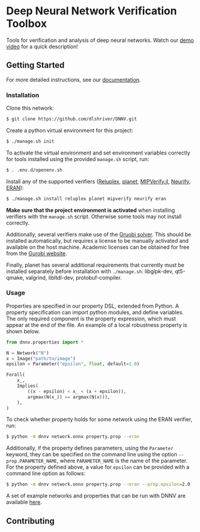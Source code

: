 # Deep Neural Network Verification Toolbox

Tools for verification and analysis of deep neural networks. 
Watch our [demo video](https://youtu.be/M5G_OWfCF2o) for a quick description!

## Getting Started

For more detailed instructions, see our [documentation](https://dnnv.readthedocs.io/en/latest/).

### Installation

Clone this network:

```bash
$ git clone https://github.com/dlshriver/DNNV.git
```

Create a python virtual environment for this project:

```bash
$ ./manage.sh init
```

To activate the virtual environment and set environment variables correctly for tools installed using the provided `manage.sh` script, run:

```bash
$ . .env.d/openenv.sh
```

Install any of the supported verifiers ([Reluplex](https://github.com/guykatzz/ReluplexCav2017), [planet](https://github.com/progirep/planet), [MIPVerify.jl](https://github.com/vtjeng/MIPVerify.jl), [Neurify](https://github.com/tcwangshiqi-columbia/Neurify), [ERAN](https://github.com/eth-sri/eran)):

```bash
$ ./manage.sh install reluplex planet mipverify neurify eran
```

**Make sure that the project environment is activated** when installing verifiers with the `manage.sh` script. Otherwise some tools may not install correctly.

Additionally, several verifiers make use of the [Gruobi solver](https://www.gurobi.com/). This should be installed automatically, but requires a license to be manually activated and available on the host machine. Academic licenses can be obtained for free from the [Gurobi website](https://user.gurobi.com/download/licenses/free-academic).

Finally, planet has several additional requirements that currently must be installed separately before installation with `./manage.sh`: libglpk-dev, qt5-qmake, valgrind, libltdl-dev, protobuf-compiler.

### Usage

Properties are specified in our property DSL, extended from Python. A property specification can import python modules, and define variables. The only required component is the property expression, which must appear at the end of the file. An example of a local robustness property is shown below.

```python
from dnnv.properties import *

N = Network("N")
x = Image("path/to/image")
epsilon = Parameter("epsilon", float, default=1.0)

Forall(
    x_,
    Implies(
        ((x - epsilon) < x_ < (x + epsilon)),
        argmax(N(x_)) == argmax(N(x))),
    ),
)
```

To check whether property holds for some network using the ERAN verifier, run:

```bash
$ python -m dnnv network.onnx property.prop --eran
```

Additionally, if the property defines parameters, using the `Parameter` keyword, they can be specified on the command line using the option `--prop.PARAMETER_NAME`, where `PARAMETER_NAME` is the name of the parameter. For the property defined above, a value for `epsilon` can be provided with a command line option as follows:

```bash
$ python -m dnnv network.onnx property.prop --eran --prop.epsilon=2.0
```

A set of example networks and properties that can be run with DNNV are available [here](http://cs.virginia.edu/~dls2fc/eranmnist_benchmark.tar.gz).

## Contributing
